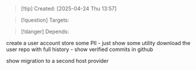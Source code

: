 
>[!tip] Created: [2025-04-24 Thu 13:57]

>[!question] Targets: 

>[!danger] Depends: 

create a user account
store some PII - just show some utility
download the user repo with full history - show verified commits in github

show migration to a second host provider